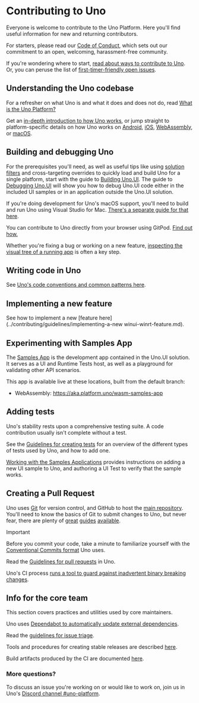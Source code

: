 # Contributing to Uno

Everyone is welcome to contribute to the Uno Platform. Here you'll find useful information for new and returning contributors.

For starters, please read our [Code of Conduct](https://github.com/unoplatform/uno/blob/master/CODE_OF_CONDUCT.md), which sets out our commitment to an open, welcoming, harassment-free community.

If you're wondering where to start, [read about ways to contribute to Uno](ways-to-contribute.md). Or, you can peruse the list of [first-timer-friendly open issues](https://github.com/unoplatform/Uno/issues?q=is%3Aissue+is%3Aopen+label%3A%22good+first+issue%22).

## Understanding the Uno codebase

For a refresher on what Uno is and what it does and does not do, read [What is the Uno Platform?](../intro.md)

Get an [in-depth introduction to how Uno works](uno-internals-overview.md), or jump straight to platform-specific details on how Uno works on [Android](uno-internals-android.md), [iOS](uno-internals-ios.md), [WebAssembly](uno-internals-wasm.md), or [macOS](uno-internals-macos.md).

## Building and debugging Uno

For the prerequisites you'll need, as well as useful tips like using [solution filters](https://docs.microsoft.com/en-us/visualstudio/ide/filtered-solutions) and cross-targeting overrides to quickly load and build Uno for a single platform, start with the guide to [Building Uno.UI](building-uno-ui.md). The guide to [Debugging Uno.UI](debugging-uno-ui.md) will show you how to debug Uno.UI code either in the included UI samples or in an application outside the Uno.UI solution.

If you're doing development for Uno's macOS support, you'll need to build and run Uno using Visual Studio for Mac. [There's a separate guide for that here](building-uno-macos.md).

You can contribute to Uno directly from your browser using GitPod. [Find out how.](../features/working-with-gitpod.md)

Whether you're fixing a bug or working on a new feature, [inspecting the visual tree of a running app](debugging-inspect-visual-tree.md) is often a key step.

## Writing code in Uno

See [Uno's code conventions and common patterns here](../contributing/guidelines/code-style.md).

## Implementing a new feature

See how to implement a new [feature here](../contributing/guidelines/implementing-a-new winui-winrt-feature.md).

## Experimenting with Samples App

The [Samples App](../../../src/SamplesApp) is the development app contained in the Uno.UI solution. It serves as a UI and Runtime Tests host, as well as a playground for validating other API scenarios.

This app is available live at these locations, built from the default branch:
- WebAssembly: https://aka.platform.uno/wasm-samples-app

## Adding tests

Uno's stability rests upon a comprehensive testing suite. A code contribution usually isn't complete without a test.

See the [Guidelines for creating tests](../contributing/guidelines/creating-tests.md) for an overview of the different types of tests used by Uno, and how to add one.

[Working with the Samples Applications](working-with-the-samples-apps.md) provides instructions on adding a new UI sample to Uno, and authoring a UI Test to verify that the sample works.

## Creating a Pull Request

Uno uses [Git](https://git-scm.com/) for version control, and GitHub to host the [main repository](https://github.com/unoplatform/uno). You'll need to know the basics of Git to submit changes to Uno, but never fear, there are plenty of [great](https://git-scm.com/book/en/v2) [guides](https://guides.github.com/introduction/git-handbook/) [available](https://www.atlassian.com/git/tutorials).

> [!IMPORTANT]
> Before you commit your code, take a minute to familiarize yourself with the [Conventional Commits format](git-conventional-commits.md) Uno uses.

Read the [Guidelines for pull requests](../contributing/guidelines/pull-requests.md) in Uno.

Uno's CI process [runs a tool to guard against inadvertent binary breaking changes](../contributing/guidelines/breaking-changes.md).

## Info for the core team

This section covers practices and utilities used by core maintainers.

Uno uses [Dependabot to automatically update external dependencies](../contributing/guidelines/updating-dependencies.md).

Read the [guidelines for issue triage](../contributing/guidelines/issue-triage.md).

Tools and procedures for creating stable releases are described [here](release-procedure.md).

Build artifacts produced by the CI are documented [here](../contributing/build-artifacts.md).

### More questions?

To discuss an issue you're working on or would like to work on, join us in Uno's [Discord channel #uno-platform](https://discord.gg/eBHZSKG).
